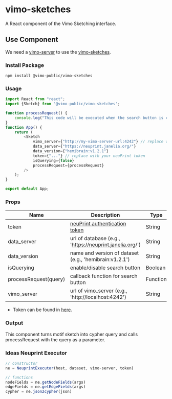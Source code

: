 # vimo-sketches
A React component of the Vimo Sketching interface.

## Use Component
We need a [vimo-server](https://github.com/VCG/vimo-server) to use the [vimo-sketches](https://github.com/VCG/vimo-sketches).

### Install Package
`npm install @vimo-public/vimo-sketches`

### Usage

```javascript
import React from "react";
import {Sketch} from '@vimo-public/vimo-sketches';

function processRequest() {
    console.log("This code will be executed when the search button is clicked.")
}
function App() {
    return (
        <Sketch
            vimo_server={"http://my-vimo-server-url:4242"} // replace with your vimo-server url
            data_server={"https://neuprint.janelia.org/"}
            data_version={"hemibrain:v1.2.1"}
            token={"..."} // replace with your neuPrint token
            isQuerying={false}
            processRequest={processRequest}
        />
    );
}

export default App;
```






### Props
| Name                  | Description                                             | Type     | 
|-----------------------|---------------------------------------------------------|----------|
| token                 | [neuPrint authentication token](https://neuprint.janelia.org/account)                       | String   |
| data_server           | url of database (e.g., 'https://neuprint.janelia.org/') | String   |
| data_version          | name and version of dataset (e.g., 'hemibrain:v1.2.1')  | String   |
| isQuerying            | enable/disable search button                            | Boolean  |
| processRequest(query) | callback function for search button                     | Function |
| vimo_server           | url of vimo_server (e.g., 'http://localhost:4242')      | String   |

* Token can be found in [here](https://neuprint.janelia.org/account).

### Output
This component turns motif sketch into cypher query and calls processRequest with the query as a parameter.







### Ideas Neuprint Executor

```javascript
// constructor
ne = NeuprintExecutor(host, dataset, vimo-server, token)

// functions
nodeFields = ne.getNodeFields(args)
edgeFields = ne.getEdgeFields(args)
cypher = ne.json2cypher(json)
```
